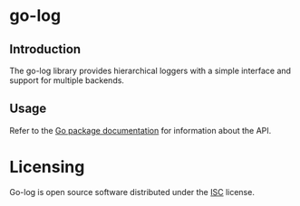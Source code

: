 # go-log
## Introduction
The go-log library provides hierarchical loggers with a simple interface and
support for multiple backends.

## Usage
Refer to the [Go package
documentation](https://pkg.go.dev/github.com/galdor/go-log) for
information about the API.

# Licensing
Go-log is open source software distributed under the
[ISC](https://opensource.org/licenses/ISC) license.
